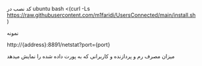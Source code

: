 کد نصب در ubuntu
bash <(curl -Ls https://raw.githubusercontent.com/m1faridi/UsersConnected/main/install.sh)



نمونه

http://{address}:8891/netstat?port={port}



میزان مصرف رم و پردازنده و کاربرانی که به پورت داده شده را نمایش میدهد

